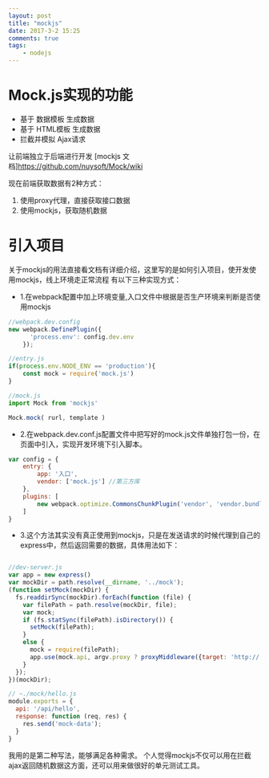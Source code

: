 ```yaml
---
layout: post
title: "mockjs"
date: 2017-3-2 15:25
comments: true
tags: 
    - nodejs
---
```

# Mock.js实现的功能
* 基于 数据模板 生成数据
* 基于 HTML模板 生成数据
* 拦截并模拟 Ajax请求

让前端独立于后端进行开发
[mockjs 文档]https://github.com/nuysoft/Mock/wiki

<!-- more -->

现在前端获取数据有2种方式：
1. 使用proxy代理，直接获取接口数据
2. 使用mockjs，获取随机数据


# 引入项目
关于mockjs的用法直接看文档有详细介绍，这里写的是如何引入项目，使开发使用mockjs，线上环境走正常流程
有以下三种实现方式：

* 1.在webpack配置中加上环境变量,入口文件中根据是否生产环境来判断是否使用mockjs
```javascript
//webpack.dev.config
new webpack.DefinePlugin({
      'process.env': config.dev.env
    });

//entry.js
if(process.env.NODE_ENV == 'production'){
    const mock = require('mock.js')
}

//mock.js
import Mock from 'mockjs'

Mock.mock( rurl, template )

```


* 2.在webpack.dev.conf.js配置文件中把写好的mock.js文件单独打包一份，在页面中引入，实现开发环境下引入脚本。
```javascript
var config = {
    entry: {
        app: '入口',
        vendor: ['mock.js'] //第三方库
    },
    plugins: [
        new webpack.optimize.CommonsChunkPlugin('vendor', 'vendor.bundle.js')//这是妮第三方库打包生成的文件
    ]
}
```

* 3.这个方法其实没有真正使用到mockjs，只是在发送请求的时候代理到自己的express中，然后返回需要的数据，具体用法如下：

```javascript

//dev-server.js
var app = new express()
var mockDir = path.resolve(__dirname, '../mock');
(function setMock(mockDir) {
  fs.readdirSync(mockDir).forEach(function (file) {
    var filePath = path.resolve(mockDir, file);
    var mock;
    if (fs.statSync(filePath).isDirectory()) {
      setMock(filePath);
    }
    else {
      mock = require(filePath);
      app.use(mock.api, argv.proxy ? proxyMiddleware({target: 'http://' + argv.proxy}) : mock.response);
    }
  });
})(mockDir);

// ~./mock/hello.js
module.exports = {
  api: '/api/hello',
  response: function (req, res) {
    res.send('mock-data');
  }
}

```

我用的是第二种写法，能够满足各种需求。
个人觉得mockjs不仅可以用在拦截ajax返回随机数据这方面，还可以用来做很好的单元测试工具。
